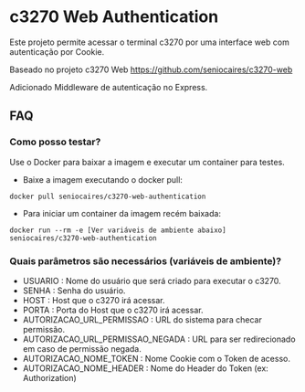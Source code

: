 # c3270 Web Authentication

Este projeto permite acessar o terminal c3270 por uma interface web com autenticação por Cookie.

Baseado no projeto c3270 Web https://github.com/seniocaires/c3270-web

Adicionado Middleware de autenticação no Express.

## FAQ
### Como posso testar?

Use o Docker para baixar a imagem e executar um container para testes.

- Baixe a imagem executando o docker pull:
```shell
docker pull seniocaires/c3270-web-authentication
```
- Para iniciar um container da imagem recém baixada:
```shell
docker run --rm -e [Ver variáveis de ambiente abaixo] seniocaires/c3270-web-authentication
```

### Quais parâmetros são necessários (variáveis de ambiente)?
 - USUARIO : Nome do usuário que será criado para executar o c3270.
 - SENHA : Senha do usuário.
 - HOST : Host que o c3270 irá acessar.
 - PORTA : Porta do Host que o c3270 irá acessar.
 - AUTORIZACAO_URL_PERMISSAO : URL do sistema para checar permissão.
 - AUTORIZACAO_URL_PERMISSAO_NEGADA : URL para ser redirecionado em caso de permissão negada.
 - AUTORIZACAO_NOME_TOKEN : Nome Cookie com o Token de acesso.
 - AUTORIZACAO_NOME_HEADER : Nome do Header do Token (ex: Authorization)